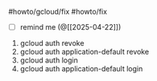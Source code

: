 #howto/gcloud/fix #howto/fix 

- [ ] remind me (@[[2025-04-22]])

1. gcloud auth revoke
2. gcloud auth application-default revoke
3. gcloud auth login
4. gcloud auth application-default login

